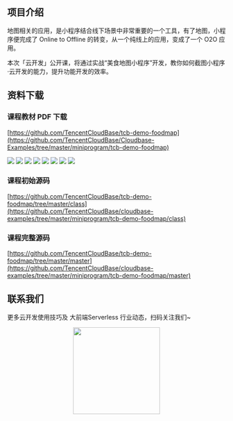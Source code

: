 ## 项目介绍

地图相关的应用，是小程序结合线下场景中非常重要的一个工具，有了地图，小程序便完成了 Online to Offline 的转变，从一个纯线上的应用，变成了一个 O2O 应用。

本次「云开发」公开课，将通过实战“美食地图小程序”开发，教你如何截图小程序·云开发的能力，提升功能开发的效率。

## 资料下载

### 课程教材 PDF 下载

[https://github.com/TencentCloudBase/tcb-demo-foodmap](https://github.com/TencentCloudBase/Cloudbase-Examples/tree/master/miniprogram/tcb-demo-foodmap)

![](https://puui.qpic.cn/vupload/0/1566898352360_mcvc513vsa.png/0)
![](https://puui.qpic.cn/vupload/0/1566898496116_tlcptjed9bg.png/0)
![](https://puui.qpic.cn/vupload/0/1566898602506_zyrjwy832c.png/0)
![](https://puui.qpic.cn/vupload/0/1566898744410_rkahhihgky.png/0)
![](https://puui.qpic.cn/vupload/0/1566898830781_mk27lsf93k.png/0)
![](https://puui.qpic.cn/vupload/0/1566898975473_m56kq6m5h6.png/0)
![](https://puui.qpic.cn/vupload/0/1566899080059_lb3pja5ygoo.png/0)
![](https://puui.qpic.cn/vupload/0/1566899220773_ysdmhnwaaxc.png/0)

### 课程初始源码

[https://github.com/TencentCloudBase/tcb-demo-foodmap/tree/master/class](https://github.com/TencentCloudBase/cloudbase-examples/tree/master/miniprogram/tcb-demo-foodmap/class)

### 课程完整源码

[https://github.com/TencentCloudBase/tcb-demo-foodmap/tree/master/master](https://github.com/TencentCloudBase/cloudbase-examples/tree/master/miniprogram/tcb-demo-foodmap/master)

## 联系我们

更多云开发使用技巧及 大前端Serverless 行业动态，扫码关注我们~

<p align="center">
    <img src="https://puui.qpic.cn/vupload/0/20190603_1559545575934_lettsbvkvdn.jpeg/0" width="200px">
</p>


